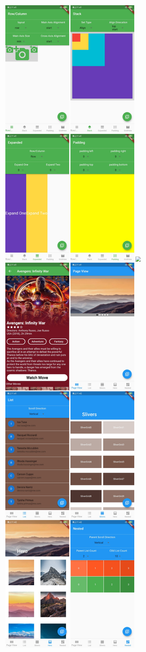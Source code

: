 
<img width="200" src="./screenshots/row-column.jpg"/>

<img width="200" src="./screenshots/stack.jpg"/>

<img width="200" src="./screenshots/expanded.jpg"/>

<img width="200" src="./screenshots/padding.jpg"/>
<img width="200" src="./screenshots/girdview.jpg"/>

<img width="200" src="./screenshots/move_detail.jpg"/>
<img width="200" src="./screenshots/page_view.jpg"/>

<img width="200" src="./screenshots/listview.jpg"/>
<img width="200" src="./screenshots/slivers.jpg"/>

<img width="200" src="./screenshots/hero.jpg"/>
<img width="200" src="./screenshots/nested.jpg"/>

